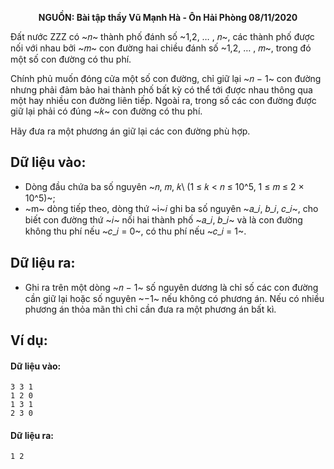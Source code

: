**<center>NGUỒN: Bài tập thầy Vũ Mạnh Hà - Ôn Hải Phòng 08/11/2020</center>**

Đất nước ZZZ có ~𝑛~ thành phố đánh số ~1,2, … , 𝑛~, các thành phố được nối với nhau bởi ~𝑚~ con đường hai chiều đánh số ~1,2, … , 𝑚~, trong đó một số con đường có thu phí.

Chính phủ muốn đóng cửa một số con đường, chỉ giữ lại ~𝑛 − 1~ con đường nhưng phải đảm bảo hai thành phố bất kỳ có thể tới được nhau thông qua một hay nhiều con đường liên tiếp. Ngoài ra, trong số các con đường được giữ lại phải có đúng ~𝑘~ con đường có thu phí.

Hãy đưa ra một phương án giữ lại các con đường phù hợp.

## Dữ liệu vào:
- Dòng đầu chứa ba số nguyên ~𝑛, 𝑚, 𝑘\ (1 ≤ 𝑘 < 𝑛 ≤ 10^5, 1 ≤ 𝑚 ≤ 2 × 10^5)~;
- ~m~ dòng tiếp theo, dòng thứ ~i~𝑖 ghi ba số nguyên ~𝑎_𝑖, 𝑏_𝑖, 𝑐_𝑖~, cho biết con đường thứ ~𝑖~ nối hai thành phố ~𝑎_𝑖, 𝑏_𝑖~ và là con đường không thu phí nếu ~𝑐_𝑖 = 0~, có thu phí nếu ~𝑐_𝑖 = 1~.

## Dữ liệu ra:
- Ghi ra trên một dòng ~𝑛 − 1~ số nguyên dương là chỉ số các con đường cần giữ lại hoặc số nguyên ~−1~ nếu không có phương án. Nếu có nhiều phương án thỏa mãn thì chỉ cần đưa ra một phương án bất kì.

## Ví dụ:
#### Dữ liệu vào:
```
3 3 1
1 2 0
1 3 1
2 3 0
```

#### Dữ liệu ra:
```
1 2
```